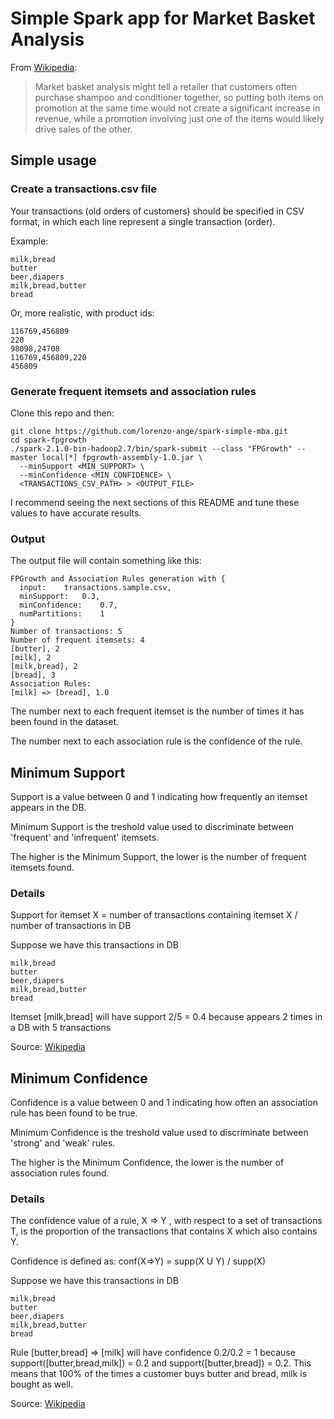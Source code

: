 # Simple Spark app for Market Basket Analysis
From [Wikipedia](https://en.wikipedia.org/wiki/Affinity_analysis):

> Market basket analysis might tell a retailer that customers often purchase shampoo and conditioner together, so putting both items on promotion at the same time would not create a significant increase in revenue, while a promotion involving just one of the items would likely drive sales of the other.

## Simple usage

### Create a transactions.csv file
Your transactions (old orders of customers) should be specified in CSV format, in which each line represent a single transaction (order).

Example:
```
milk,bread
butter
beer,diapers
milk,bread,butter
bread
```

Or, more realistic, with product ids:
```
116769,456809
220
98098,24708
116769,456809,220
456809
```

### Generate frequent itemsets and association rules
Clone this repo and then:
```
git clone https://github.com/lorenzo-ange/spark-simple-mba.git
cd spark-fpgrowth
./spark-2.1.0-bin-hadoop2.7/bin/spark-submit --class "FPGrowth" --master local[*] fpgrowth-assembly-1.0.jar \
  --minSupport <MIN_SUPPORT> \
  --minConfidence <MIN_CONFIDENCE> \
  <TRANSACTIONS_CSV_PATH> > <OUTPUT_FILE>
```
I recommend seeing the next sections of this README and tune these values to have accurate results.

### Output
The output file will contain something like this:
```
FPGrowth and Association Rules generation with {
  input:	transactions.sample.csv,
  minSupport:	0.3,
  minConfidence:	0.7,
  numPartitions:	1
}
Number of transactions: 5
Number of frequent itemsets: 4
[butter], 2
[milk], 2
[milk,bread], 2
[bread], 3
Association Rules:
[milk] => [bread], 1.0
```

The number next to each frequent itemset is the number of times it has been found in the dataset.

The number next to each association rule is the confidence of the rule.

## Minimum Support
Support is a value between 0 and 1 indicating how frequently an itemset appears in the DB.

Minimum Support is the treshold value used to discriminate between 'frequent' and 'infrequent' itemsets.

The higher is the Minimum Support, the lower is the number of frequent itemsets found.

### Details
Support for itemset X = number of transactions containing itemset X / number of transactions in DB

Suppose we have this transactions in DB
```
milk,bread
butter
beer,diapers
milk,bread,butter
bread
```
Itemset [milk,bread] will have support 2/5 = 0.4 because appears 2 times in a DB with 5 transactions

Source: [Wikipedia](https://en.wikipedia.org/wiki/Association_rule_learning#Support)

## Minimum Confidence
Confidence is a value between 0 and 1 indicating how often an association rule has been found to be true.

Minimum Confidence is the treshold value used to discriminate between 'strong' and 'weak' rules.

The higher is the Minimum Confidence, the lower is the number of association rules found.

### Details
The confidence value of a rule, X => Y , with respect to a set of transactions T, is the proportion of the transactions that contains X which also contains Y.

Confidence is defined as:
conf(X=>Y) = supp(X U Y) / supp(X)

Suppose we have this transactions in DB
```
milk,bread
butter
beer,diapers
milk,bread,butter
bread
```

Rule [butter,bread] => [milk] will have confidence 0.2/0.2 = 1 because support([butter,bread,milk]) = 0.2 and support([butter,bread]) = 0.2.
This means that 100% of the times a customer buys butter and bread, milk is bought as well.

Source: [Wikipedia](https://en.wikipedia.org/wiki/Association_rule_learning#Confidence)
